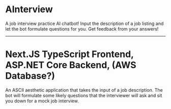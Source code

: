 # AInterview

A job interview practice AI chatbot! Input the description of a job listing and let the bot formulate questions for you. Get feedback from your answers!

---

# Next.JS TypeScript Frontend, ASP.NET Core Backend, (AWS Database?)

An ASCII aesthetic application that takes the input of a job description. The bot will formulate some likely questions that the interviewer will ask and sit you down for a mock job interview.
